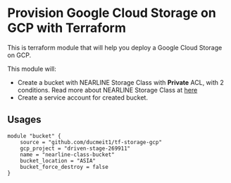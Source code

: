 # Provision Google Cloud Storage on GCP with Terraform

This is terraform module that will help you deploy a Google Cloud Storage on GCP.

This module will:

- Create a bucket with NEARLINE Storage Class with **Private** ACL, with 2 conditions. Read more about NEARLINE Storage Class at [here](https://cloud.google.com/storage/docs/storage-classes)
- Create a service account for created bucket.

## Usages

```hcl
module "bucket" {
    source = "github.com/ducmeit1/tf-storage-gcp"
    gcp_project = "driven-stage-269911"
    name = "nearline-class-bucket"
    bucket_location = "ASIA"
    bucket_force_destroy = false
}
```
